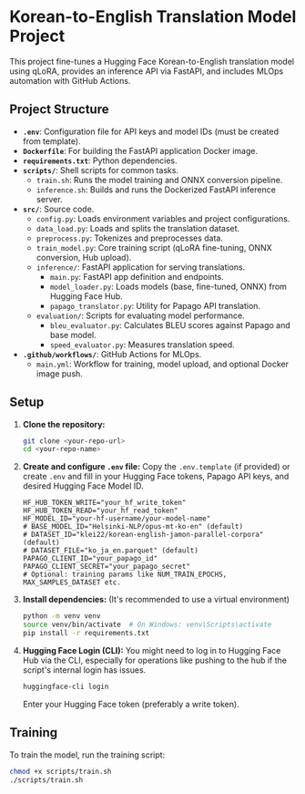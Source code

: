 # Korean-to-English Translation Model Project

This project fine-tunes a Hugging Face Korean-to-English translation model using qLoRA, provides an inference API via FastAPI, and includes MLOps automation with GitHub Actions.

## Project Structure

- **`.env`**: Configuration file for API keys and model IDs (must be created from template).
- **`Dockerfile`**: For building the FastAPI application Docker image.
- **`requirements.txt`**: Python dependencies.
- **`scripts/`**: Shell scripts for common tasks.
  - `train.sh`: Runs the model training and ONNX conversion pipeline.
  - `inference.sh`: Builds and runs the Dockerized FastAPI inference server.
- **`src/`**: Source code.
  - `config.py`: Loads environment variables and project configurations.
  - `data_load.py`: Loads and splits the translation dataset.
  - `preprocess.py`: Tokenizes and preprocesses data.
  - `train_model.py`: Core training script (qLoRA fine-tuning, ONNX conversion, Hub upload).
  - `inference/`: FastAPI application for serving translations.
    - `main.py`: FastAPI app definition and endpoints.
    - `model_loader.py`: Loads models (base, fine-tuned, ONNX) from Hugging Face Hub.
    - `papago_translator.py`: Utility for Papago API translation.
  - `evaluation/`: Scripts for evaluating model performance.
    - `bleu_evaluator.py`: Calculates BLEU scores against Papago and base model.
    - `speed_evaluator.py`: Measures translation speed.
- **`.github/workflows/`**: GitHub Actions for MLOps.
  - `main.yml`: Workflow for training, model upload, and optional Docker image push.

## Setup

1.  **Clone the repository:**
    ```bash
    git clone <your-repo-url>
    cd <your-repo-name>
    ```

2.  **Create and configure `.env` file:**
    Copy the `.env.template` (if provided) or create `.env` and fill in your Hugging Face tokens, Papago API keys, and desired Hugging Face Model ID.
    ```
    HF_HUB_TOKEN_WRITE="your_hf_write_token"
    HF_HUB_TOKEN_READ="your_hf_read_token"
    HF_MODEL_ID="your-hf-username/your-model-name"
    # BASE_MODEL_ID="Helsinki-NLP/opus-mt-ko-en" (default)
    # DATASET_ID="klei22/korean-english-jamon-parallel-corpora" (default)
    # DATASET_FILE="ko_ja_en.parquet" (default)
    PAPAGO_CLIENT_ID="your_papago_id"
    PAPAGO_CLIENT_SECRET="your_papago_secret"
    # Optional: training params like NUM_TRAIN_EPOCHS, MAX_SAMPLES_DATASET etc.
    ```

3.  **Install dependencies:**
    (It's recommended to use a virtual environment)
    ```bash
    python -m venv venv
    source venv/bin/activate  # On Windows: venv\Scripts\activate
    pip install -r requirements.txt
    ```

4.  **Hugging Face Login (CLI):**
    You might need to log in to Hugging Face Hub via the CLI, especially for operations like pushing to the hub if the script's internal login has issues.
    ```bash
    huggingface-cli login
    ```
    Enter your Hugging Face token (preferably a write token).

## Training

To train the model, run the training script:
```bash
chmod +x scripts/train.sh
./scripts/train.sh